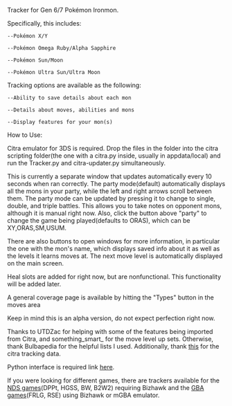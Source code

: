 Tracker for Gen 6/7 Pokémon Ironmon.

Specifically, this includes:

    --Pokémon X/Y

    --Pokémon Omega Ruby/Alpha Sapphire

    --Pokémon Sun/Moon

    --Pokémon Ultra Sun/Ultra Moon

Tracking options are available as the following:

    --Ability to save details about each mon

    --Details about moves, abilities and mons

    --Display features for your mon(s)

How to Use:
 
Citra emulator for 3DS is required. Drop the files in the folder into the citra scripting folder(the one with a citra.py inside, usually in appdata/local) and run the Tracker.py and citra-updater.py simultaneously.

This is currently a separate window that updates automatically every 10 seconds when ran correctly. The party mode(default) automatically displays all the mons in your party, while the left and right arrows scroll between them. The party mode can be updated by pressing it to change to single, double, and triple battles. This allows you to take notes on opponent mons, although it is manual right now. Also, click the button above "party" to change the game being played(defaults to ORAS), which can be XY,ORAS,SM,USUM. 

There are also buttons to open windows for more information, in particular the one with the mon's name, which displays saved info about it as well as the levels it learns moves at. The next move level is automatically displayed on the main screen.

Heal slots are added for right now, but are nonfunctional. This functionality will be added later.

A general coverage page is available by hitting the "Types" button in the moves area

Keep in mind this is an alpha version, do not expect perfection right now.

Thanks to UTDZac for helping with some of the features being imported from Citra, and something_smart_ for the move level up sets. Otherwise, thank Bulbapedia for the helpful lists I used. Additionally, thank [this](https://github.com/EverOddish/PokeStreamer-Tools) for the citra tracking data.

Python interface is required link [here](https://www.python.org/downloads/).

If you were looking for different games, there are trackers available for the [NDS games](https://github.com/Brian0255/NDS-Ironmon-Tracker)(DPPt, HGSS, BW, B2W2) requiring Bizhawk and the [GBA games](https://github.com/besteon/Ironmon-Tracker)(FRLG, RSE) using Bizhawk or mGBA emulator.
